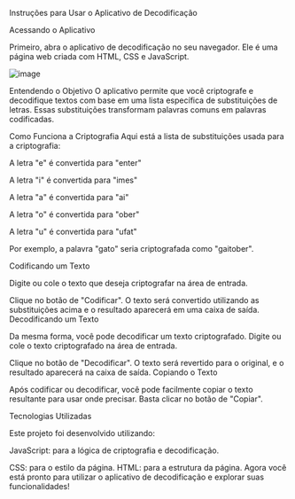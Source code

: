 Instruções para Usar o Aplicativo de Decodificação

Acessando o Aplicativo

Primeiro, abra o aplicativo de decodificação no seu navegador. Ele é uma página web criada com HTML, CSS e JavaScript.


![image](https://github.com/user-attachments/assets/589cbdc5-c850-499a-9757-2b2bdf97caab)


Entendendo o Objetivo
O aplicativo permite que você criptografe e decodifique textos com base em uma lista específica de substituições de letras. Essas substituições transformam palavras comuns em palavras codificadas.

Como Funciona a Criptografia
Aqui está a lista de substituições usada para a criptografia:

A letra "e" é convertida para "enter"

A letra "i" é convertida para "imes"

A letra "a" é convertida para "ai"

A letra "o" é convertida para "ober"

A letra "u" é convertida para "ufat"

Por exemplo, a palavra "gato" seria criptografada como "gaitober".

Codificando um Texto

Digite ou cole o texto que deseja criptografar na área de entrada.

Clique no botão de "Codificar". O texto será convertido utilizando as substituições acima e o resultado aparecerá em uma caixa de saída.
Decodificando um Texto

Da mesma forma, você pode decodificar um texto criptografado. Digite ou cole o texto criptografado na área de entrada.

Clique no botão de "Decodificar". O texto será revertido para o original, e o resultado aparecerá na caixa de saída.
Copiando o Texto

Após codificar ou decodificar, você pode facilmente copiar o texto resultante para usar onde precisar. Basta clicar no botão de "Copiar".

Tecnologias Utilizadas

Este projeto foi desenvolvido utilizando:

JavaScript: para a lógica de criptografia e decodificação.

CSS: para o estilo da página.
HTML: para a estrutura da página.
Agora você está pronto para utilizar o aplicativo de decodificação e explorar suas funcionalidades!

